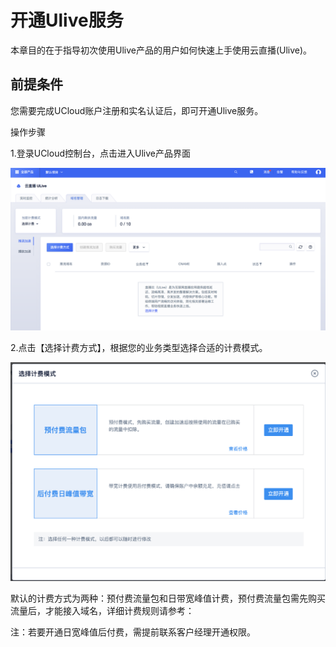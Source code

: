 # 开通Ulive服务

本章目的在于指导初次使用Ulive产品的用户如何快速上手使用云直播(Ulive)。

## 前提条件

您需要完成UCloud账户注册和实名认证后，即可开通Ulive服务。

操作步骤

1.登录UCloud控制台，点击进入Ulive产品界面

![image-20201123095914996](../images/image-20201123095914996.png)

2.点击【选择计费方式】，根据您的业务类型选择合适的计费模式。

![image-20201123174158652](../images/image-20201123174158652.png)

默认的计费方式为两种：预付费流量包和日带宽峰值计费，预付费流量包需先购买流量后，才能接入域名，详细计费规则请参考：

注：若要开通日宽峰值后付费，需提前联系客户经理开通权限。
